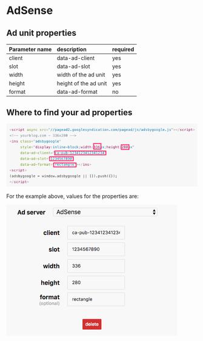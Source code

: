 # AdSense

## Ad unit properties

| Parameter name | description | required |
| :--- | :--- | :--- |
| client | data-ad-client | yes |
| slot | data-ad-slot | yes |
| width | width of the ad unit | yes |
| height | height of the ad unit | yes |
| format | data-ad-format | no |

## Where to find your ad properties

![](../../.gitbook/assets/adsense-1.png)

For the example above, values for the properties are:

![](../../.gitbook/assets/https___ads-form_frontity_io_site_id_cjmaqalgj00qx0128wcakq83d-7.png)

